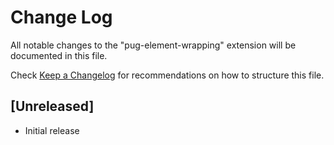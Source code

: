 # Change Log

All notable changes to the "pug-element-wrapping" extension will be documented in this file.

Check [Keep a Changelog](http://keepachangelog.com/) for recommendations on how to structure this file.

## [Unreleased]

- Initial release